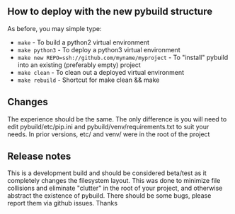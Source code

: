 ## How to deploy with the new pybuild structure

As before, you may simple type:

* `make` - To build a python2 virtual environment
* `make python3` - To deploy a python3 virtual environment
* `make new REPO=ssh://github.com/myname/myproject` - To "install" pybuild into an existing (preferably empty) project
* `make clean` - To clean out a deployed virtual environment
* `make rebuild` - Shortcut for make clean && make

## Changes

The experience should be the same. The only difference is you will need to edit pybuild/etc/pip.ini and pybuild/venv/requirements.txt to suit your needs. In prior versions, etc/ and venv/ were in the root of the project

## Release notes

This is a development build and should be considered beta/test as it completely changes the filesystem layout. This was done to minimize file collisions and eliminate "clutter" in the root of your project, and otherwise abstract the existence of pybuild. There should be some bugs, please report them via github issues. Thanks


